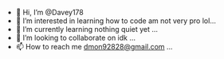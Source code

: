 - 👋 Hi, I’m @Davey178
- 👀 I’m interested in learning how to code am not very pro lol... 
- 🌱 I’m currently learning nothing quiet yet ...
- 💞️ I’m looking to collaborate on idk ...
- 📫 How to reach me dmon92828@gmail.com ...

<!---
Davey178/Davey178 is a ✨ special ✨ repository because its `README.md` (this file) appears on your GitHub profile.
You can click the Preview link to take a look at your changes.
--->

